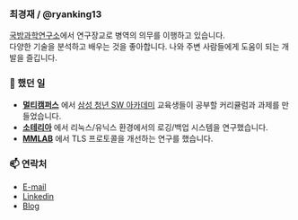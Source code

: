 ### 최경재 / @ryanking13

[국방과학연구소](https://www.add.re.kr/)에서 연구장교로 병역의 의무를 이행하고 있습니다.<br/>
다양한 기술을 분석하고 배우는 것을 좋아합니다. 나와 주변 사람들에게 도움이 되는 개발을 즐깁니다.

### 👔 했던 일

- **[멀티캠퍼스](https://www.ssafy.com/ksp/jsp/swp/swpMain.jsp)** 에서 [삼성 청년 SW 아카데미](https://www.ssafy.com/) 교육생들이 공부할 커리큘럼과 과제를 만들었습니다.
- **[소테리아](http://www.soteria-sys.com/)** 에서 리눅스/유닉스 환경에서의 로깅/백업 시스템을 연구했습니다.
- **[MMLAB](https://mmlab.snu.ac.kr/)** 에서 TLS 프로토콜을 개선하는 연구를 했습니다.

### 📫 연락처

- [E-mail](mailto:def6488@gmail.com)
- [Linkedin](https://www.linkedin.com/in/gyeongjae-choi-b259b0163)
- [Blog](https://ryanking13.github.io)

<!--
**ryanking13/ryanking13** is a ✨ _special_ ✨ repository because its `README.md` (this file) appears on your GitHub profile.

Here are some ideas to get you started:

- 🔭 I’m currently working on ...
- 🌱 I’m currently learning ...
- 👯 I’m looking to collaborate on ...
- 🤔 I’m looking for help with ...
- 💬 Ask me about ...
- 📫 How to reach me: ...
- 😄 Pronouns: ...
- ⚡ Fun fact: ...
-->
